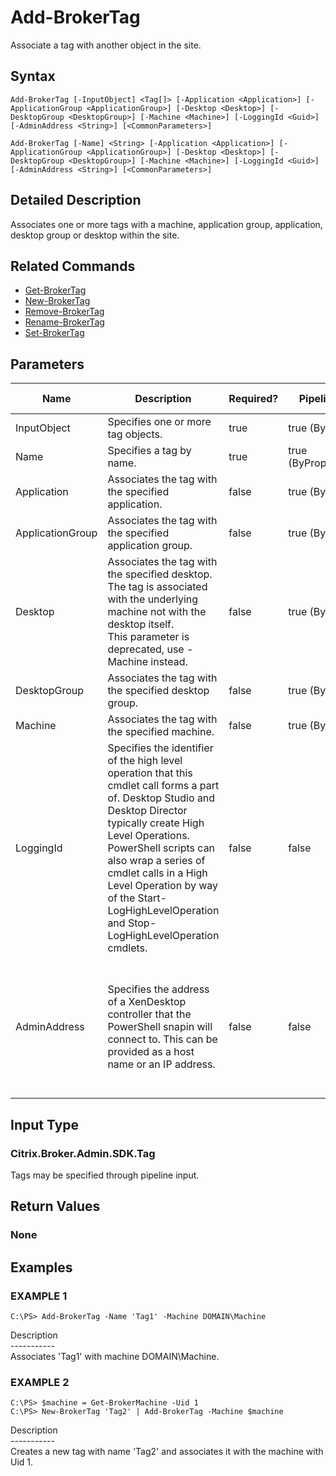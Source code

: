﻿# Add-BrokerTag

   Associate a tag with another object in the site.

## Syntax
```
Add-BrokerTag [-InputObject] <Tag[]> [-Application <Application>] [-ApplicationGroup <ApplicationGroup>] [-Desktop <Desktop>] [-DesktopGroup <DesktopGroup>] [-Machine <Machine>] [-LoggingId <Guid>] [-AdminAddress <String>] [<CommonParameters>]

Add-BrokerTag [-Name] <String> [-Application <Application>] [-ApplicationGroup <ApplicationGroup>] [-Desktop <Desktop>] [-DesktopGroup <DesktopGroup>] [-Machine <Machine>] [-LoggingId <Guid>] [-AdminAddress <String>] [<CommonParameters>]
```

## Detailed Description
   Associates one or more tags with a machine, application group, application, desktop group or desktop within the site.

## Related Commands
  * [Get-BrokerTag](Get-BrokerTag/)
  * [New-BrokerTag](New-BrokerTag/)
  * [Remove-BrokerTag](Remove-BrokerTag/)
  * [Rename-BrokerTag](Rename-BrokerTag/)
  * [Set-BrokerTag](Set-BrokerTag/)
## Parameters

| Name   | Description | Required? | Pipeline Input | Default Value |
| --- | --- | --- | --- | --- |
| InputObject | Specifies one or more tag objects. | true | true (ByValue) |  |
| Name | Specifies a tag by name. | true | true (ByPropertyName) |  |
| Application | Associates the tag with the specified application. | false | true (ByValue) |  |
| ApplicationGroup | Associates the tag with the specified application group. | false | true (ByValue) |  |
| Desktop | Associates the tag with the specified desktop. The tag is associated with the underlying machine not with the desktop itself.<br>This parameter is deprecated, use -Machine instead. | false | true (ByValue) |  |
| DesktopGroup | Associates the tag with the specified desktop group. | false | true (ByValue) |  |
| Machine | Associates the tag with the specified machine. | false | true (ByValue) |  |
| LoggingId | Specifies the identifier of the high level operation that this cmdlet call forms a part of. Desktop Studio and Desktop Director typically create High Level Operations. PowerShell scripts can also wrap a series of cmdlet calls in a High Level Operation by way of the Start-LogHighLevelOperation and Stop-LogHighLevelOperation cmdlets. | false | false |  |
| AdminAddress | Specifies the address of a XenDesktop controller that the PowerShell snapin will connect to. This can be provided as a host name or an IP address. | false | false | Localhost. Once a value is provided by any cmdlet, this value will become the default. |

## Input Type
### Citrix.Broker.Admin.SDK.Tag
   Tags may be specified through pipeline input.
## Return Values
### None
   
## Examples

### EXAMPLE 1
```
C:\PS> Add-BrokerTag -Name 'Tag1' -Machine DOMAIN\Machine
```
   Description<br>-----------<br>Associates 'Tag1' with machine DOMAIN\Machine.
### EXAMPLE 2
```
C:\PS> $machine = Get-BrokerMachine -Uid 1
C:\PS> New-BrokerTag 'Tag2' | Add-BrokerTag -Machine $machine
```
   Description<br>-----------<br>Creates a new tag with name 'Tag2' and associates it with the machine with Uid 1.
